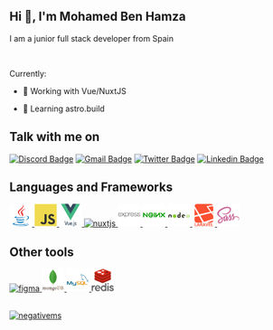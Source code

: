 ## Hi 👋, I'm Mohamed Ben Hamza

 I am a junior full stack developer from Spain

<br>

Currently:

- 🔭 Working with Vue/NuxtJS

- 🌱 Learning astro.build

## Talk with me on

<p align="left">

 [![Discord Badge](https://dcbadge.vercel.app/api/shield/158354252312477697?theme=blurple)](https://discordapp.com/users/158354252312477697) [![Gmail Badge](https://img.shields.io/badge/-GMAIL-c14438?style=for-the-badge&logo=Gmail&logoColor=white&link=mailto:mohamedbenhamzaa@gmail.com)](mailto:mohamedbenhamzaa@gmail.com) [![Twitter Badge](https://img.shields.io/badge/-TWITTER-00acee?style=for-the-badge&logo=Twitter&logoColor=white&link=https://twitter.com/negativeems)](https://twitter.com/negativeems) [![Linkedin Badge](https://img.shields.io/badge/-mmbh-blue?style=for-the-badge&logo=Linkedin&logoColor=white&link=https://www.linkedin.com/in/mmbh/)](https://www.linkedin.com/in/mmbh/)

</p>



## Languages and Frameworks
<p align="left">
   <a href="https://www.java.com" target="_blank" rel="noreferrer">
      <img src="https://raw.githubusercontent.com/devicons/devicon/master/icons/java/java-original.svg" alt="java" width="40" height="40"/>
   </a>
   <a href="https://developer.mozilla.org/en-US/docs/Web/JavaScript" target="_blank" rel="noreferrer">
      <img src="https://raw.githubusercontent.com/devicons/devicon/master/icons/javascript/javascript-original.svg" alt="javascript" width="40" height="40"/>
   </a>
   <a href="https://vuejs.org/" target="_blank" rel="noreferrer">
      <img src="https://raw.githubusercontent.com/devicons/devicon/master/icons/vuejs/vuejs-original-wordmark.svg" alt="vuejs" width="40" height="40"/>
   </a>
   <a href="https://nuxtjs.org/" target="_blank" rel="noreferrer">
      <img src="https://www.vectorlogo.zone/logos/nuxtjs/nuxtjs-icon.svg" alt="nuxtjs" width="40" height="40"/>
   </a>
   <a href="https://expressjs.com" target="_blank" rel="noreferrer">
      <img src="https://raw.githubusercontent.com/devicons/devicon/master/icons/express/express-original-wordmark.svg" alt="express" width="40" height="40"/>
   </a>
      <a href="https://www.nginx.com" target="_blank" rel="noreferrer">
      <img src="https://raw.githubusercontent.com/devicons/devicon/master/icons/nginx/nginx-original.svg" alt="nginx" width="40" height="40"/>
   </a>
   <a href="https://nodejs.org" target="_blank" rel="noreferrer">
      <img src="https://raw.githubusercontent.com/devicons/devicon/master/icons/nodejs/nodejs-original-wordmark.svg" alt="nodejs" width="40" height="40"/>
   </a>
   <a href="https://laravel.com/" target="_blank" rel="noreferrer">
      <img src="https://raw.githubusercontent.com/devicons/devicon/master/icons/laravel/laravel-plain-wordmark.svg" alt="laravel" width="40" height="40"/>
   </a>
   <a href="https://sass-lang.com" target="_blank" rel="noreferrer">
      <img src="https://raw.githubusercontent.com/devicons/devicon/master/icons/sass/sass-original.svg" alt="sass" width="40" height="40"/>
   </a>
</p>


## Other tools
<p align="left">
   <a href="https://www.figma.com/" target="_blank" rel="noreferrer">
      <img src="https://www.vectorlogo.zone/logos/figma/figma-icon.svg" alt="figma" width="40" height="40"/>
   </a>
   <a href="https://www.mongodb.com/" target="_blank" rel="noreferrer">
      <img src="https://raw.githubusercontent.com/devicons/devicon/master/icons/mongodb/mongodb-original-wordmark.svg" alt="mongodb" width="40" height="40"/>
   </a>
   <a href="https://www.mysql.com/" target="_blank" rel="noreferrer">
      <img src="https://raw.githubusercontent.com/devicons/devicon/master/icons/mysql/mysql-original-wordmark.svg" alt="mysql" width="40" height="40"/>
   </a>
   <a href="https://redis.io" target="_blank" rel="noreferrer">
      <img src="https://raw.githubusercontent.com/devicons/devicon/master/icons/redis/redis-original-wordmark.svg" alt="redis" width="40" height="40"/>
   </a>
<br><br>

</p>

<a href="https://github.com/ryo-ma/github-profile-trophy">
   <img src="https://github-profile-trophy.vercel.app/?username=negativems" alt="negativems" />
</a>
